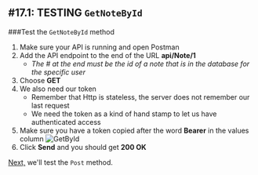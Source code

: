 #17.1: TESTING `GetNoteById`
---
###Test the `GetNoteById` method
1. Make sure your API is running and open Postman
2. Add the API endpoint to the end of the URL **api/Note/1**
   * *The # at the end must be the id of a note that is in the database for the specific user*
3. Choose **GET**
4. We also need our token
   * Remember that Http is stateless, the server does not remember our last request
   * We need the token as a kind of hand stamp to let us have authenticated access
5. Make sure you have a token copied after the word **Bearer** in the values column
![GetById](/assets/17.1-A.png)
6. Click **Send** and you should get **200 OK** 

[Next,](17.2-PostTest.md) we'll test the `Post` method.